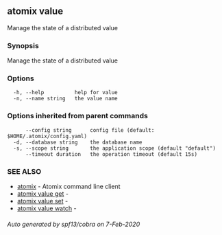 ## atomix value

Manage the state of a distributed value

### Synopsis

Manage the state of a distributed value

### Options

```
  -h, --help          help for value
  -n, --name string   the value name
```

### Options inherited from parent commands

```
      --config string      config file (default: $HOME/.atomix/config.yaml)
  -d, --database string    the database name
  -s, --scope string       the application scope (default "default")
      --timeout duration   the operation timeout (default 15s)
```

### SEE ALSO

* [atomix](atomix.md)	 - Atomix command line client
* [atomix value get](atomix_value_get.md)	 - 
* [atomix value set](atomix_value_set.md)	 - 
* [atomix value watch](atomix_value_watch.md)	 - 

###### Auto generated by spf13/cobra on 7-Feb-2020
